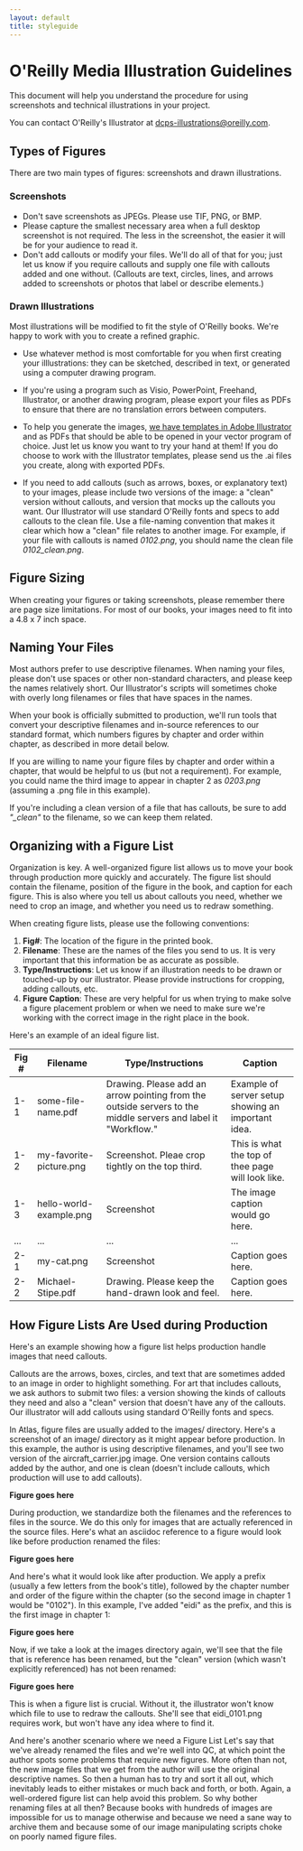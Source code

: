 ```yaml
---
layout: default
title: styleguide
---
```

# O'Reilly Media Illustration Guidelines

This document will help you understand the procedure for using screenshots and technical illustrations in your project.

You can contact O'Reilly's Illustrator at <a href="mailto:dcps-illustrations@oreilly.com">dcps-illustrations@oreilly.com</a>.

## Types of Figures

There are two main types of figures: screenshots and drawn illustrations.

### Screenshots

*	Don't save screenshots as JPEGs. Please use TIF, PNG, or BMP.
*	Please capture the smallest necessary area when a full desktop screenshot is not required. The less in the screenshot, the easier it will be for your audience to read it.
*	Don't add callouts or modify your files. We'll do all of that for you; just let us know if you require callouts and supply one file with callouts added and one without. (Callouts are text, circles, lines, and arrows added to screenshots or photos that label or describe elements.)

### Drawn Illustrations

Most illustrations will be modified to fit the style of O'Reilly books. We're happy to work with you to create a refined graphic.

* Use whatever method is most comfortable for you when first creating your illlustrations: they can be sketched, described in text, or generated using a computer drawing program. 

* If you're using a program such as Visio, PowerPoint, Freehand, Illustrator, or another drawing program, please export your files as PDFs to ensure that there are no translation errors between computers.

* To help you generate the images, [we have templates in Adobe Illustrator](image-stuff.zip) and as PDFs that should be able to be opened in your vector program of choice. Just let us know you want to try your hand at them! If you do choose to work with the Illustrator templates, please send us the .ai files you create, along with exported PDFs. 

* If you need to add callouts (such as arrows, boxes, or explanatory text) to your images, please include two versions of the image: a "clean" version without callouts, and version that mocks up the callouts you want. Our Illustrator will use standard O'Reilly fonts and specs to add callouts to the clean file. Use a file-naming convention that makes it clear which how a "clean" file relates to another image. For example, if your file with callouts is named *0102.png*, you should name the clean file *0102_clean.png*.

## Figure Sizing

When creating your figures or taking screenshots, please remember there are page size limitations. For most of our books, your images need to fit into a 4.8 x 7 inch space.

## Naming Your Files

Most authors prefer to use descriptive filenames. When naming your files, please don't use spaces or other non-standard characters, and please keep the names relatively short. Our Illustrator's scripts will sometimes choke with overly long filenames or files that have spaces in the names.

When your book is officially submitted to production, we'll run tools that convert your descriptive filenames and in-source references to our standard format, which numbers figures by chapter and order within chapter, as described in more detail below.

If you are willing to name your figure files by chapter and order within a chapter, that would be helpful to us (but not a requirement). For example, you could name the third image to appear in chapter 2 as *0203.png* (assuming a .png file in this example). 

If you're including a clean version of a file that has callouts, be sure to add *"_clean"* to the filename, so we can keep them related.

## Organizing with a Figure List

Organization is key. A well-organized figure list allows us to move your book through production more quickly and accurately. The figure list should contain the filename, position of the figure in the book, and caption for each figure. This is also where you tell us about callouts you need, whether we need to crop an image, and whether you need us to redraw something.

When creating figure lists, please use the following conventions:

1. **Fig#**: The location of the figure in the printed book.
2. **Filename**: These are the names of the files you send to us. It is very important that this information be as accurate as possible.
3. **Type/Instructions**: Let us know if an illustration needs to be drawn or touched-up by our illustrator. Please provide instructions for cropping, adding callouts, etc.
4. **Figure Caption**: These are very helpful for us when trying to make solve a figure placement problem or when we need to make sure we're working with the correct image in the right place in the book.
 
Here's an example of an ideal figure list.

Fig #   |   Filename   | Type/Instructions   |  Caption
 --- | --- | --- | ---
 1-1 | some-file-name.pdf | Drawing. Please add an arrow pointing from the outside servers to the middle servers and label it "Workflow."   | Example of server setup showing an important idea.
 1-2 | my-favorite-picture.png | Screenshot. Pleae crop tightly on the top third. | This is what the top of thee page will look like.
 1-3 | hello-world-example.png | Screenshot | The image caption would go here.
 ... | ... | ... | ...
 2-1 | my-cat.png | Screenshot | Caption goes here.
 2-2 | Michael-Stipe.pdf | Drawing. Please keep the hand-drawn look and feel. | Caption goes here.
 
## How Figure Lists Are Used during Production

Here's an example showing how a figure list helps production handle images that need callouts.

Callouts are the arrows, boxes, circles, and text that are sometimes added to an image in order to highlight something. For art that includes callouts, we ask authors to submit two files: a version showing the kinds of callouts they need and also a "clean" version that doesn't have any of the callouts. Our illustrator will add callouts using standard O'Reilly fonts and specs. 

In Atlas, figure files are usually added to the images/ directory. Here's a screenshot of an image/ directory as it might appear before production. In this example, the author is using descriptive filenames, and you'll see two version of the aircraft_carrier.jpg image. One version contains callouts added by the author, and one is clean (doesn't include callouts, which production will use to add callouts).

**Figure goes here**

During production, we standardize both the filenames and the references to files in the source. We do this only for images that are actually referenced in the source files. Here's what an asciidoc reference to a figure would look like before production renamed the files:

**Figure goes here**

And here's what it would look like after production. We apply a prefix (usually a few letters from the book's title), followed by the chapter number and order of the figure within the chapter (so the second image in chapter 1 would be "0102"). In this example, I've added "eidi" as the prefix, and this is the first image in chapter 1:

**Figure goes here**

Now, if we take a look at the images directory again, we'll see that the file that is reference has been renamed, but the "clean" version (which wasn't explicitly referenced) has not been renamed:

**Figure goes here**

This is when a figure list is crucial. Without it, the illustrator won't know which file to use to redraw the callouts. She'll see that eidi_0101.png requires work, but won't have any idea where to find it.

And here's another scenario where we need a Figure List
Let's say that we've already renamed the files and we're well into QC, at which point the author spots some problems that require new figures. More often than not, the new image files that we get from the author will use the original descriptive names. So then a human has to try and sort it all out, which inevitably leads to either mistakes or much back and forth, or both. Again, a well-ordered figure list can help avoid this problem.
So why bother renaming files at all then?
Because books with hundreds of images are impossible for us to manage otherwise and because we need a sane way to archive them and because some of our image manipulating scripts choke on poorly named figure files. 






